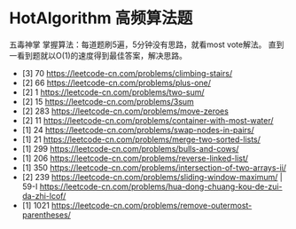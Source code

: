 # HotAlgorithm 高频算法题
五毒神掌 掌握算法：每道题刷5遍，5分钟没有思路，就看most vote解法。 直到一看到题就以O(1)的速度得到最佳答案，解决思路。
- [3] 70 https://leetcode-cn.com/problems/climbing-stairs/
- [2] 66 https://leetcode-cn.com/problems/plus-one/
- [2] 1  https://leetcode-cn.com/problems/two-sum/ 
- [2] 15 https://leetcode-cn.com/problems/3sum
- [2] 283 https://leetcode-cn.com/problems/move-zeroes
- [2] 11 https://leetcode-cn.com/problems/container-with-most-water/
- [1] 24 https://leetcode-cn.com/problems/swap-nodes-in-pairs/ 
- [1] 21 https://leetcode-cn.com/problems/merge-two-sorted-lists/
- [1] 299 https://leetcode-cn.com/problems/bulls-and-cows/ 
- [1] 206 https://leetcode-cn.com/problems/reverse-linked-list/
- [1] 350 https://leetcode-cn.com/problems/intersection-of-two-arrays-ii/
- [2] 239 https://leetcode-cn.com/problems/sliding-window-maximum/ | 59-I https://leetcode-cn.com/problems/hua-dong-chuang-kou-de-zui-da-zhi-lcof/ 
- [1] 1021 https://leetcode-cn.com/problems/remove-outermost-parentheses/ 

